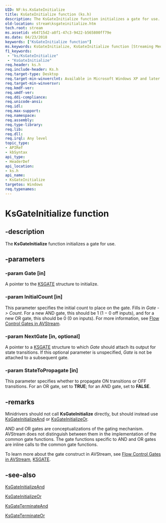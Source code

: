 ```yaml
---
UID: NF:ks.KsGateInitialize
title: KsGateInitialize function (ks.h)
description: The KsGateInitialize function initializes a gate for use.
old-location: stream\ksgateinitialize.htm
tech.root: stream
ms.assetid: e64715d2-a8f1-47c3-9422-b565800ff79e
ms.date: 04/23/2018
keywords: ["KsGateInitialize function"]
ms.keywords: KsGateInitialize, KsGateInitialize function [Streaming Media Devices], avfunc_1ec7041b-e335-4920-ad40-06290d1579c2.xml, ks/KsGateInitialize, stream.ksgateinitialize
f1_keywords:
 - "ks/KsGateInitialize"
 - "KsGateInitialize"
req.header: ks.h
req.include-header: Ks.h
req.target-type: Desktop
req.target-min-winverclnt: Available in Microsoft Windows XP and later operating systems and DirectX 8.0 and later DirectX versions.
req.target-min-winversvr: 
req.kmdf-ver: 
req.umdf-ver: 
req.ddi-compliance: 
req.unicode-ansi: 
req.idl: 
req.max-support: 
req.namespace: 
req.assembly: 
req.type-library: 
req.lib: 
req.dll: 
req.irql: Any level
topic_type:
- APIRef
- kbSyntax
api_type:
- HeaderDef
api_location:
- ks.h
api_name:
- KsGateInitialize
targetos: Windows
req.typenames: 
---
```


# KsGateInitialize function


## -description


The<b> KsGateInitialize</b> function initializes a gate for use.


## -parameters




### -param Gate [in]

A pointer to the <a href="https://docs.microsoft.com/windows-hardware/drivers/ddi/ks/ns-ks-_ksgate">KSGATE</a> structure to initialize.


### -param InitialCount [in]

This parameter specifies the initial count to place on the gate. Fills in <i>Gate -> Count</i>. For a new AND gate, this should be 1 (1 − 0 off inputs), and for a new OR gate, this should be 0 (0 on inputs). For more information, see <a href="https://docs.microsoft.com/windows-hardware/drivers/stream/flow-control-gates-in-avstream">Flow Control Gates in AVStream</a>.


### -param NextGate [in, optional]

A pointer to a <a href="https://docs.microsoft.com/windows-hardware/drivers/ddi/ks/ns-ks-_ksgate">KSGATE</a> structure to which <i>Gate</i> should attach its output for state transitions. If this optional parameter is unspecified, <i>Gate</i> is not be attached to a subsequent gate.


### -param StateToPropagate [in]

This parameter specifies whether to propagate ON transitions or OFF transitions. For an OR gate, set to <b>TRUE</b>; for an AND gate, set to <b>FALSE</b>.


## -remarks



Minidrivers should not call <b>KsGateInitialize</b> directly, but should instead use <a href="https://docs.microsoft.com/windows-hardware/drivers/ddi/ks/nf-ks-ksgateinitializeand">KsGateInitializeAnd</a> or <a href="https://docs.microsoft.com/windows-hardware/drivers/ddi/ks/nf-ks-ksgateinitializeor">KsGateInitializeOr</a>.

AND and OR gates are conceptualizations of the gating mechanism. AVStream does not distinguish between them in the implementation of the common gate functions. The gate functions specific to AND and OR gates are inline calls to the common gate functions.

To learn more about the gate construct in AVStream, see <a href="https://docs.microsoft.com/windows-hardware/drivers/stream/flow-control-gates-in-avstream">Flow Control Gates in AVStream</a>, <a href="https://docs.microsoft.com/windows-hardware/drivers/ddi/ks/ns-ks-_ksgate">KSGATE</a>.




## -see-also




<a href="https://docs.microsoft.com/windows-hardware/drivers/ddi/ks/nf-ks-ksgateinitializeand">KsGateInitializeAnd</a>



<a href="https://docs.microsoft.com/windows-hardware/drivers/ddi/ks/nf-ks-ksgateinitializeor">KsGateInitializeOr</a>



<a href="https://docs.microsoft.com/windows-hardware/drivers/ddi/ks/nf-ks-ksgateterminateand">KsGateTerminateAnd</a>



<a href="https://docs.microsoft.com/windows-hardware/drivers/ddi/ks/nf-ks-ksgateterminateor">KsGateTerminateOr</a>
 

 

